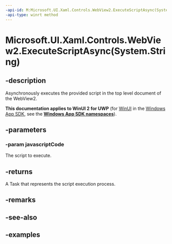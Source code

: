 ```yaml
---
-api-id: M:Microsoft.UI.Xaml.Controls.WebView2.ExecuteScriptAsync(System.String)
-api-type: winrt method
---
```


# Microsoft.UI.Xaml.Controls.WebView2.ExecuteScriptAsync(System.String)

<!--
public Windows.Foundation.IAsyncOperation<string> ExecuteScriptAsync (string javascriptCode);
-->

## -description

Asynchronously executes the provided script in the top level document of the WebView2.

**This documentation applies to WinUI 2 for UWP** (for [WinUI](/windows/apps/winui/winui3/) in the [Windows App SDK](/windows/apps/windows-app-sdk/), see the **[Windows App SDK namespaces](/windows/windows-app-sdk/api/winrt/)**).

## -parameters

### -param javascriptCode

The script to execute.

## -returns

A Task that represents the script execution process.

## -remarks

## -see-also

## -examples
